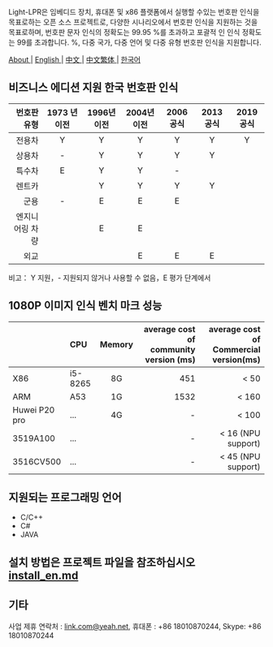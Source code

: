 Light-LPR은 임베디드 장치, 휴대폰 및 x86 플랫폼에서 실행할 수있는 번호판 인식을 목표로하는 오픈 소스 프로젝트로, 다양한 시나리오에서 번호판 인식을 지원하는 것을 목표로하며, 번호판 문자 인식의 정확도는 99.95 %를 초과하고 포괄적 인 인식 정확도는 99를 초과합니다. %, 다중 국가, 다중 언어 및 다중 유형 번호판 인식을 지원합니다.

 [ About ](README.md) | [ English ](en.md) | [ 中文 ](cn-zh.md) | [ 中文繁体 ](cn-tw.md)| [ 한국어 ](kr.md) 

## 비즈니스 에디션 지원 한국 번호판 인식
| 번호판 유형 | 1973 년 이전 | 1996년 이전 | 2004년 이전 | 2006공식 | 2013공식 | 2019공식 |
| --------: | :-----: | :----: |  :----: | :----: |:----: |:----: |
| 전용차     |Y | Y | Y | Y | Y | Y |
| 상용차    |  - | Y  | Y | Y | Y |  |   
| 특수차    |  E |  Y| Y| -| | |
| 렌트카    | |  Y |Y| Y| Y |  |
| 군용      | -|E|E|E| | |
| 엔지니어링 차량 | | E| E | | | |
| 외교 | | | E |E | E | |

비고： Y 지원，- 지원되지 않거나 사용할 수 없음，E 평가 단계에서

## 1080P 이미지 인식 벤치 마크 성능
|       | CPU     |  Memory  | average cost of community version (ms)   |  average cost of Commercial version(ms) |
| :-------- | :-----    | :----:  | ----:  | ----:  |
| X86  | i5-8265   |  8G    | 451 | < 50  |
| ARM  | A53       | 1G    | 1532| < 160 |
| Huwei P20 pro| ... | 4G | - |  < 100 |
| 3519A100 | ... |  | - |  < 16 (NPU support) |
| 3516CV500 | ... |  | - | < 45 (NPU support) |

## 지원되는 프로그래밍 언어
- C/C++
- C#
- JAVA

## 설치 방법은 프로젝트 파일을 참조하십시오 [install_en.md](install_en.md)

## 기타 
사업 제휴 연락처 : link.com@yeah.net, 휴대폰 : +86 18010870244, Skype: +86 18010870244